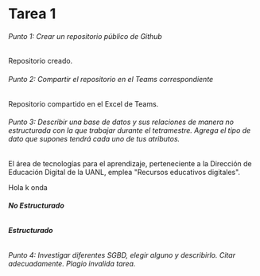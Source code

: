# Tarea 1
###### Punto 1: Crear un repositorio público de Github
Repositorio creado.

###### Punto 2: Compartir el repositorio en el Teams correspondiente 
Repositorio compartido en el Excel de Teams.

###### Punto 3: Describir una base de datos y sus relaciones de manera no estructurada con la que trabajar durante el tetramestre. Agrega el tipo de dato que supones tendrá cada uno de tus atributos.

El área de tecnologías para el aprendizaje, perteneciente a la Dirección de Educación Digital de la UANL, emplea "Recursos educativos digitales".

  Hola k onda

###### ***No Estructurado***

###### ***Estructurado***


###### Punto 4: Investigar diferentes SGBD, elegir alguno y describirlo. Citar adecuadamente. Plagio invalida tarea.